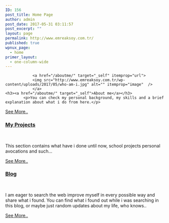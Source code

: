 ```yaml
---
ID: 156
post_title: Home Page
author: admin
post_date: 2017-05-31 03:11:57
post_excerpt: ""
layout: page
permalink: http://www.emreaksoy.com.tr/
published: true
wpnux_page:
  - home
primer_layout:
  - one-column-wide
---
```


				<a href="/aboutme/" target="_self" itemprop="url">
				<img src="http://www.emreaksoy.com.tr/wp-content/uploads/2017/05/who-am-i.jpg" alt="" itemprop="image"  />
				</a>
	<h3><a href="/aboutme/" target="_self">About me</a></h3>		
			<p>You can check my personal background, my skills and a brief explanation about what i do from here.</p>
<a href="/aboutme/" target="_self">See More..</a>		 
				<a href="/projects/" target="_self" itemprop="url">
				<img src="http://www.emreaksoy.com.tr/wp-content/uploads/2017/05/Computing_programming_and_coding_in_schools.jpg" alt="" itemprop="image"  />
				</a>
	<h3><a href="/projects/" target="_self">My Projects</a></h3>		
			<p>This section contains what have i done until now, school projects personal avocations and such...</p>
<a href="/projects/" target="_self">See More..</a>		 
				<a href="/blod/" target="_self" itemprop="url">
				<img src="http://www.emreaksoy.com.tr/wp-content/uploads/2017/05/iStock_000015286795Medium.jpg" alt="" itemprop="image"  />
				</a>
	<h3><a href="/blod/" target="_self">Blog</a></h3>		
			<p>I am eager to search the web improve myself in every possible way and share what i found. You can find what i found out while i was searching in this blog, or maybe just random updates about my life, who knows..</p>
<a href="/blod/" target="_self">See More..</a>